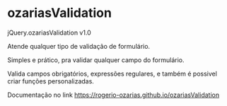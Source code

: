# ozariasValidation

jQuery.ozariasValidation v1.0

Atende qualquer tipo de validação de formulário.

Simples e prático, pra validar qualquer campo do formulário.

Valida campos obrigatórios, expressões regulares, e também é possivel criar funções personalizadas.



Documentação no link https://rogerio-ozarias.github.io/ozariasValidation


